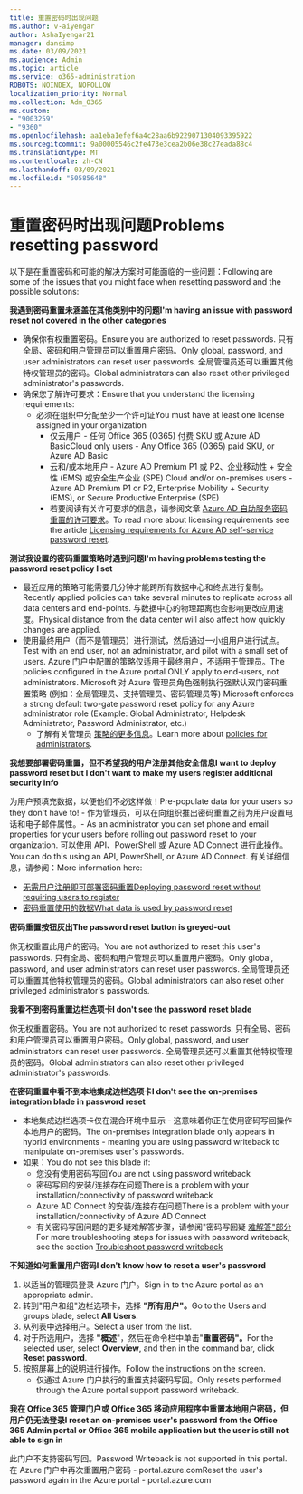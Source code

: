 ```yaml
---
title: 重置密码时出现问题
ms.author: v-aiyengar
author: AshaIyengar21
manager: dansimp
ms.date: 03/09/2021
ms.audience: Admin
ms.topic: article
ms.service: o365-administration
ROBOTS: NOINDEX, NOFOLLOW
localization_priority: Normal
ms.collection: Adm_O365
ms.custom:
- "9003259"
- "9360"
ms.openlocfilehash: aa1eba1efef6a4c28aa6b9229071304093395922
ms.sourcegitcommit: 9a00005546c2fe473e3cea2b06e38c27eada88c4
ms.translationtype: MT
ms.contentlocale: zh-CN
ms.lasthandoff: 03/09/2021
ms.locfileid: "50585648"
---
```

# <a name="problems-resetting-password"></a><span data-ttu-id="b8164-102">重置密码时出现问题</span><span class="sxs-lookup"><span data-stu-id="b8164-102">Problems resetting password</span></span>

<span data-ttu-id="b8164-103">以下是在重置密码和可能的解决方案时可能面临的一些问题：</span><span class="sxs-lookup"><span data-stu-id="b8164-103">Following are some of the issues that you might face when resetting password and the possible solutions:</span></span>

<span data-ttu-id="b8164-104">**我遇到密码重置未涵盖在其他类别中的问题**</span><span class="sxs-lookup"><span data-stu-id="b8164-104">**I'm having an issue with password reset not covered in the other categories**</span></span>

- <span data-ttu-id="b8164-105">确保你有权重置密码。</span><span class="sxs-lookup"><span data-stu-id="b8164-105">Ensure you are authorized to reset passwords.</span></span> <span data-ttu-id="b8164-106">只有全局、密码和用户管理员可以重置用户密码。</span><span class="sxs-lookup"><span data-stu-id="b8164-106">Only global, password, and user administrators can reset user passwords.</span></span> <span data-ttu-id="b8164-107">全局管理员还可以重置其他特权管理员的密码。</span><span class="sxs-lookup"><span data-stu-id="b8164-107">Global administrators can also reset other privileged administrator's passwords.</span></span>
- <span data-ttu-id="b8164-108">确保您了解许可要求：</span><span class="sxs-lookup"><span data-stu-id="b8164-108">Ensure that you understand the licensing requirements:</span></span>
    - <span data-ttu-id="b8164-109">必须在组织中分配至少一个许可证</span><span class="sxs-lookup"><span data-stu-id="b8164-109">You must have at least one license assigned in your organization</span></span>
        - <span data-ttu-id="b8164-110">仅云用户 - 任何 Office 365 (O365) 付费 SKU 或 Azure AD Basic</span><span class="sxs-lookup"><span data-stu-id="b8164-110">Cloud only users - Any Office 365 (O365) paid SKU, or Azure AD Basic</span></span>
        - <span data-ttu-id="b8164-111">云和/或本地用户 - Azure AD Premium P1 或 P2、企业移动性 + 安全性 (EMS) 或安全生产企业 (SPE) </span><span class="sxs-lookup"><span data-stu-id="b8164-111">Cloud and/or on-premises users - Azure AD Premium P1 or P2, Enterprise Mobility + Security (EMS), or Secure Productive Enterprise (SPE)</span></span>
        - <span data-ttu-id="b8164-112">若要阅读有关许可要求的信息，请参阅文章 [Azure AD 自助服务密码重置的许可要求](https://docs.microsoft.com/azure/active-directory/active-directory-passwords-licensing?WT.mc_id=Portal-Microsoft_Azure_Support)。</span><span class="sxs-lookup"><span data-stu-id="b8164-112">To read more about licensing requirements see the article [Licensing requirements for Azure AD self-service password reset](https://docs.microsoft.com/azure/active-directory/active-directory-passwords-licensing?WT.mc_id=Portal-Microsoft_Azure_Support).</span></span>

<span data-ttu-id="b8164-113">**测试我设置的密码重置策略时遇到问题**</span><span class="sxs-lookup"><span data-stu-id="b8164-113">**I'm having problems testing the password reset policy I set**</span></span>

- <span data-ttu-id="b8164-114">最近应用的策略可能需要几分钟才能跨所有数据中心和终点进行复制。</span><span class="sxs-lookup"><span data-stu-id="b8164-114">Recently applied policies can take several minutes to replicate across all data centers and end-points.</span></span> <span data-ttu-id="b8164-115">与数据中心的物理距离也会影响更改应用速度。</span><span class="sxs-lookup"><span data-stu-id="b8164-115">Physical distance from the data center will also affect how quickly changes are applied.</span></span>
- <span data-ttu-id="b8164-116">使用最终用户（而不是管理员）进行测试，然后通过一小组用户进行试点。</span><span class="sxs-lookup"><span data-stu-id="b8164-116">Test with an end user, not an administrator, and pilot with a small set of users.</span></span> <span data-ttu-id="b8164-117">Azure 门户中配置的策略仅适用于最终用户，不适用于管理员。</span><span class="sxs-lookup"><span data-stu-id="b8164-117">The policies configured in the Azure portal ONLY apply to end-users, not administrators.</span></span> <span data-ttu-id="b8164-118">Microsoft 对 Azure 管理员角色强制执行强默认双门密码重置策略 (例如：全局管理员、支持管理员、密码管理员等) </span><span class="sxs-lookup"><span data-stu-id="b8164-118">Microsoft enforces a strong default two-gate password reset policy for any Azure administrator role (Example: Global Administrator, Helpdesk Administrator, Password Administrator, etc.)</span></span>
    - <span data-ttu-id="b8164-119">了解有关管理员 [策略的更多信息](https://docs.microsoft.com/azure/active-directory/active-directory-passwords-policy?WT.mc_id=Portal-Microsoft_Azure_Support#administrator-password-policy-differences)。</span><span class="sxs-lookup"><span data-stu-id="b8164-119">Learn more about [policies for administrators](https://docs.microsoft.com/azure/active-directory/active-directory-passwords-policy?WT.mc_id=Portal-Microsoft_Azure_Support#administrator-password-policy-differences).</span></span>

<span data-ttu-id="b8164-120">**我想要部署密码重置，但不希望我的用户注册其他安全信息**</span><span class="sxs-lookup"><span data-stu-id="b8164-120">**I want to deploy password reset but I don't want to make my users register additional security info**</span></span>

<span data-ttu-id="b8164-121">为用户预填充数据，以便他们不必这样做！</span><span class="sxs-lookup"><span data-stu-id="b8164-121">Pre-populate data for your users so they don't have to!</span></span> <span data-ttu-id="b8164-122">- 作为管理员，可以在向组织推出密码重置之前为用户设置电话和电子邮件属性。</span><span class="sxs-lookup"><span data-stu-id="b8164-122">- As an administrator you can set phone and email properties for your users before rolling out password reset to your organization.</span></span> <span data-ttu-id="b8164-123">可以使用 API、PowerShell 或 Azure AD Connect 进行此操作。</span><span class="sxs-lookup"><span data-stu-id="b8164-123">You can do this using an API, PowerShell, or Azure AD Connect.</span></span> <span data-ttu-id="b8164-124">有关详细信息，请参阅：</span><span class="sxs-lookup"><span data-stu-id="b8164-124">More information here:</span></span>
- [<span data-ttu-id="b8164-125">无需用户注册即可部署密码重置</span><span class="sxs-lookup"><span data-stu-id="b8164-125">Deploying password reset without requiring users to register</span></span>](https://docs.microsoft.com/azure/active-directory/active-directory-passwords-policy?WT.mc_id=Portal-Microsoft_Azure_Support#administrator-password-policy-differences)
- [<span data-ttu-id="b8164-126">密码重置使用的数据</span><span class="sxs-lookup"><span data-stu-id="b8164-126">What data is used by password reset</span></span>](https://docs.microsoft.com/azure/active-directory/active-directory-passwords-data?WT.mc_id=Portal-Microsoft_Azure_Support)

<span data-ttu-id="b8164-127">**密码重置按钮灰出**</span><span class="sxs-lookup"><span data-stu-id="b8164-127">**The password reset button is greyed-out**</span></span>

<span data-ttu-id="b8164-128">你无权重置此用户的密码。</span><span class="sxs-lookup"><span data-stu-id="b8164-128">You are not authorized to reset this user's passwords.</span></span> <span data-ttu-id="b8164-129">只有全局、密码和用户管理员可以重置用户密码。</span><span class="sxs-lookup"><span data-stu-id="b8164-129">Only global, password, and user administrators can reset user passwords.</span></span> <span data-ttu-id="b8164-130">全局管理员还可以重置其他特权管理员的密码。</span><span class="sxs-lookup"><span data-stu-id="b8164-130">Global administrators can also reset other privileged administrator's passwords.</span></span>

<span data-ttu-id="b8164-131">**我看不到密码重置边栏选项卡**</span><span class="sxs-lookup"><span data-stu-id="b8164-131">**I don't see the password reset blade**</span></span>

<span data-ttu-id="b8164-132">你无权重置密码。</span><span class="sxs-lookup"><span data-stu-id="b8164-132">You are not authorized to reset passwords.</span></span> <span data-ttu-id="b8164-133">只有全局、密码和用户管理员可以重置用户密码。</span><span class="sxs-lookup"><span data-stu-id="b8164-133">Only global, password, and user administrators can reset user passwords.</span></span> <span data-ttu-id="b8164-134">全局管理员还可以重置其他特权管理员的密码。</span><span class="sxs-lookup"><span data-stu-id="b8164-134">Global administrators can also reset other privileged administrator's passwords.</span></span>

<span data-ttu-id="b8164-135">**在密码重置中看不到本地集成边栏选项卡**</span><span class="sxs-lookup"><span data-stu-id="b8164-135">**I don't see the on-premises integration blade in password reset**</span></span>

- <span data-ttu-id="b8164-136">本地集成边栏选项卡仅在混合环境中显示 - 这意味着你正在使用密码写回操作本地用户的密码。</span><span class="sxs-lookup"><span data-stu-id="b8164-136">The on-premises integration blade only appears in hybrid environments - meaning you are using password writeback to manipulate on-premises user's passwords.</span></span>
- <span data-ttu-id="b8164-137">如果：</span><span class="sxs-lookup"><span data-stu-id="b8164-137">You do not see this blade if:</span></span>
    - <span data-ttu-id="b8164-138">您没有使用密码写回</span><span class="sxs-lookup"><span data-stu-id="b8164-138">You are not using password writeback</span></span>
    - <span data-ttu-id="b8164-139">密码写回的安装/连接存在问题</span><span class="sxs-lookup"><span data-stu-id="b8164-139">There is a problem with your installation/connectivity of password writeback</span></span>
    - <span data-ttu-id="b8164-140">Azure AD Connect 的安装/连接存在问题</span><span class="sxs-lookup"><span data-stu-id="b8164-140">There is a problem with your installation/connectivity of Azure AD Connect</span></span>
    - <span data-ttu-id="b8164-141">有关密码写回问题的更多疑难解答步骤，请参阅"密码写回疑 [难解答"部分](https://docs.microsoft.com/azure/active-directory/active-directory-passwords-data?WT.mc_id=Portal-Microsoft_Azure_Support)</span><span class="sxs-lookup"><span data-stu-id="b8164-141">For more troubleshooting steps for issues with password writeback, see the section [Troubleshoot password writeback](https://docs.microsoft.com/azure/active-directory/active-directory-passwords-data?WT.mc_id=Portal-Microsoft_Azure_Support)</span></span>

<span data-ttu-id="b8164-142">**不知道如何重置用户密码**</span><span class="sxs-lookup"><span data-stu-id="b8164-142">**I don't know how to reset a user's password**</span></span>

1. <span data-ttu-id="b8164-143">以适当的管理员登录 Azure 门户。</span><span class="sxs-lookup"><span data-stu-id="b8164-143">Sign in to the Azure portal as an appropriate admin.</span></span>
1. <span data-ttu-id="b8164-144">转到"用户和组"边栏选项卡，选择 **"所有用户"。**</span><span class="sxs-lookup"><span data-stu-id="b8164-144">Go to the Users and groups blade, select **All Users**.</span></span>
1. <span data-ttu-id="b8164-145">从列表中选择用户。</span><span class="sxs-lookup"><span data-stu-id="b8164-145">Select a user from the list.</span></span>
1. <span data-ttu-id="b8164-146">对于所选用户，选择 **"概述**"，然后在命令栏中单击"**重置密码"。**</span><span class="sxs-lookup"><span data-stu-id="b8164-146">For the selected user, select **Overview**, and then in the command bar, click **Reset password**.</span></span>
1. <span data-ttu-id="b8164-147">按照屏幕上的说明进行操作。</span><span class="sxs-lookup"><span data-stu-id="b8164-147">Follow the instructions on the screen.</span></span>
    - <span data-ttu-id="b8164-148">仅通过 Azure 门户执行的重置支持密码写回。</span><span class="sxs-lookup"><span data-stu-id="b8164-148">Only resets performed through the Azure portal support password writeback.</span></span>

<span data-ttu-id="b8164-149">**我在 Office 365 管理门户或 Office 365 移动应用程序中重置本地用户密码，但用户仍无法登录**</span><span class="sxs-lookup"><span data-stu-id="b8164-149">**I reset an on-premises user's password from the Office 365 Admin portal or Office 365 mobile application but the user is still not able to sign in**</span></span>

<span data-ttu-id="b8164-150">此门户不支持密码写回。</span><span class="sxs-lookup"><span data-stu-id="b8164-150">Password Writeback is not supported in this portal.</span></span> <span data-ttu-id="b8164-151">在 Azure 门户中再次重置用户密码 - portal.azure.com</span><span class="sxs-lookup"><span data-stu-id="b8164-151">Reset the user's password again in the Azure portal - portal.azure.com</span></span>

